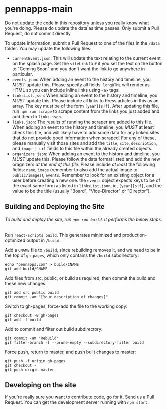 # pennapps-main

Do not update the code in this repository unless you really know what you're doing. Please do update the data as time passes. Only submit a Pull Request, do not commit directly.

To update information, submit a Pull Request to one of the files in the `/data` folder. You may update the following files:

- `currentEvent.json`: This will update the text relating to the current event on the splash page. Set the `siteLink` to `#` if you set the text on the button to "Coming Soon" and you don't want the link to go anywhere in particular.
- `events.json`: When adding an event to the history and timeline, you *MUST* update this. Please specify all fields. `longHTML` will render as HTML so you can include inline links using `<a>` tags.
- `linksList.json`: When adding an event to the history and timeline, you *MUST* update this. Please include all links to Press articles in this as an array. The key must be of the form `[year][s|f]`. After updating this file, run `npm run scrape` to scrape content from the links you just added and add them to `links.json`.
- `links.json`: The results of running the scraper are added to this file. When adding an event to the history and timeline, you *MUST* at least check this file, and will likely have to add some data for any linked sites that do not provide good information when scraped. For any of these, please manually visit those sites and add the `title`, `site`, `description`, and `image | url` fields to this file within the already created objects.
- `organizers.json`: When adding an event to the history and timeline, you *MUST* update this. Please follow the data format listed and add the new oragnizers *at the end of this file*. Please include *at least* the following fields: `name`, `image` (remember to also add the actual image to `public/images`), `events`. Remember to look for an existing object for a user before creating a new one. the `events` object expects keys to be of the exact same form as listed in `linksList.json`, ie, `[year][s|f]`, and the value to be the title (usually "Board", "Vice-Director" or "Director").

## Building and Deploying the Site
###### To build and deploy the site, run `npm run build`. It performs the below steps.
Run `react-scripts build`. This generates minimized and production-optimized output in `/build`.

Add a `CNAME` file to `/build`, since rebuilding removes it, and we need to be in the top of `gh-pages`, which only contains the `/build` subdirectory:

```
echo "pennapps.com" > build/CNAME
git add build/CNAME
```

Add files from src, public, or build as required, then commit the build and these new changes:

 ```
 git add src public build
 git commit -am "[Your description of changes]"
 ```

Switch to gh-pages, force-add the file to the working copy:

```
git checkout -B gh-pages
git add -f build
```

Add to commit and filter out build subdirectory:

```
git commit -am "Rebuild"
git filter-branch -f --prune-empty --subdirectory-filter build
```

Force push, return to master, and push built changes to master:

```
git push -f origin gh-pages
git checkout -
git push origin master
```

## Developing on the site

If you're really sure you want to contribute code, go for it. Send us a Pull Request. You can get the development server running with `npm start`.

